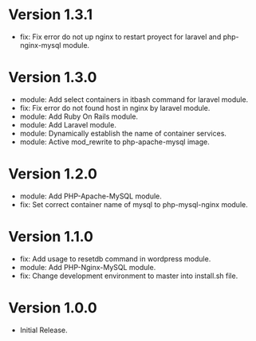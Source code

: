 # Version 1.3.1
- fix: Fix error do not up nginx to restart proyect for laravel and php-nginx-mysql module.
# Version 1.3.0
- module: Add select containers in itbash command for laravel module.
- fix: Fix error do not found host in nginx by laravel module.
- module: Add Ruby On Rails module.
- module: Add Laravel module.
- module: Dynamically establish the name of container services.
- module: Active mod_rewrite to php-apache-mysql image.
# Version 1.2.0
- module: Add PHP-Apache-MySQL module.
- fix: Set correct container name of mysql to php-mysql-nginx module.
# Version 1.1.0
- fix: Add usage to resetdb command in wordpress module.
- module: Add PHP-Nginx-MySQL module.
- fix: Change development environment to master into install.sh file.
# Version 1.0.0
- Initial Release.
